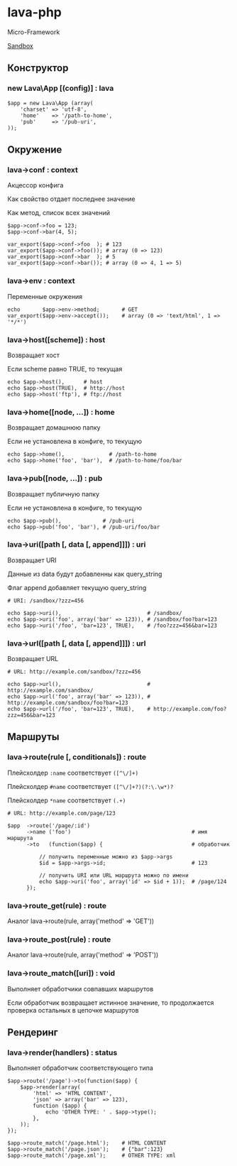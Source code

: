 lava-php
========

Micro-Framework

[Sandbox](http://lava.illogical.ru/)


## Конструктор


### new Lava\App [(config)] : lava

```
$app = new Lava\App (array(
    'charset' => 'utf-8',
    'home'    => '/path-to-home',
    'pub'     => '/pub-uri',
));
```


## Окружение


### lava->conf : context

Акцессор конфига

Как свойство отдает последнее значение

Как метод, список всех значений

```
$app->conf->foo = 123;
$app->conf->bar(4, 5);

var_export($app->conf->foo  ); # 123
var_export($app->conf->foo()); # array (0 => 123)
var_export($app->conf->bar  ); # 5
var_export($app->conf->bar()); # array (0 => 4, 1 => 5)
```

### lava->env : context

Переменные окружения

```
echo       $app->env->method;       # GET
var_export($app->env->accept());    # array (0 => 'text/html', 1 => '*/*')
```

### lava->host([scheme]) : host

Возвращает хост

Если scheme равно TRUE, то текущая

```
echo $app->host(),      # host
echo $app->host(TRUE),	# http://host
echo $app->host('ftp'), # ftp://host
```

### lava->home([node, ...]) : home

Возвращает домашнюю папку

Если не установлена в конфиге, то текущую

```
echo $app->home(),              # /path-to-home
echo $app->home('foo', 'bar'),	# /path-to-home/foo/bar
```

### lava->pub([node, ...]) : pub

Возвращает публичную папку

Если не установлена в конфиге, то текущую

```
echo $app->pub(),             # /pub-uri
echo $app->pub('foo', 'bar'), # /pub-uri/foo/bar
```

### lava->uri([path [, data [, append]]]) : uri

Возвращает URI

Данные из data будут добавленны как query_string

Флаг append добавляет текущую query_string

```
# URI: /sandbox/?zzz=456

echo $app->uri(),                           # /sandbox/
echo $app->uri('foo', array('bar' => 123)), # /sandbox/foo?bar=123
echo $app->uri('/foo', 'bar=123', TRUE),    # /foo?zzz=456&bar=123
```

### lava->url([path [, data [, append]]]) : url

Возвращает URL

```
# URL: http://example.com/sandbox/?zzz=456

echo $app->url(),                           # http://example.com/sandbox/
echo $app->url('foo', array('bar' => 123)), # http://example.com/sandbox/foo?bar=123
echo $app->url('/foo', 'bar=123', TRUE),    # http://example.com/foo?zzz=456&bar=123
```


## Маршруты


### lava->route(rule [, conditionals]) : route

Плейсхолдер `:name` соответствует `([^\/]+)`

Плейсхолдер `#name` соответствует `([^\/]+?)(?:\.\w*)?`

Плейсхолдер `*name` соответствует `(.+)`

```
# URL: http://example.com/page/123

$app  ->route('/page/:id')
      ->name ('foo')                                      # имя маршрута
      ->to   (function($app) {                            # обработчик

          // получить переменные можно из $app->args
          $id = $app->args->id;                           # 123

          // получить URI или URL маршрута можно по имени
          echo $app->uri('foo', array('id' => $id + 1));  # /page/124
      });
```

### lava->route_get(rule) : route

Аналог lava->route(rule, array('method' => 'GET'))

### lava->route_post(rule) : route

Аналог lava->route(rule, array('method' => 'POST'))

### lava->route_match([uri]) : void

Выполняет обработчики совпавших маршрутов

Если обработчик возвращает истинное значение, то продолжается проверка остальных в цепочке маршрутов


## Рендеринг

### lava->render(handlers) : status

Выполняет обработчик соответствующего типа

```
$app->route('/page')->to(function($app) {
	$app->render(array(
		'html' => 'HTML CONTENT',
		'json' => array('bar' => 123),
		function ($app) {
			echo 'OTHER TYPE: ' . $app->type();
		},
	));
});

$app->route_match('/page.html');	# HTML CONTENT
$app->route_match('/page.json');	# {"bar":123}
$app->route_match('/page.xml');		# OTHER TYPE: xml
```

